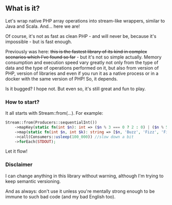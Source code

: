 ## What is it?

Let's wrap native PHP array operations into stream-like wrappers, similar to Java and Scala. And... here we are! 

Of course, it's not as fast as clean PHP - and will never be, because it's impossible - but is fast enough. 

Previously was here: ~~this is the fastest library of its kind in complex scenarios which I've found so far~~ - but it's not so simple actually. Memory consumption and execution speed vary greatly not only from the type of data and the type of operations performed on it, but also from version of PHP, version of libraries and even if you run it as a native process or in a docker with the same version of PHP! So, it depends.

Is it bugged? I hope not. But even so, it's still great and fun to play. 

### How to start?

It all starts with Stream::from(...). For example:

```php
Stream::from(Producers::sequentialInt())
    ->mapKey(static fn(int $n): int => ($n % 3 === 0 ? 2 : 0) | ($n % 5 === 0 ? 1 : 0))
    ->map(static fn(int $n, int $k): string => [$n, 'Buzz', 'Fizz', 'Fizz Buzz'][$k].', ')
    ->call(Consumers::usleep(100_000)) //slow down a bit
    ->forEach(STDOUT);
```

Let it flow!

### Disclaimer

I can change anything in this library without warning, although I'm trying to keep semantic versioning.

And as always: don't use it unless you're mentally strong enough to be immune to such bad code (and my bad English too). 
